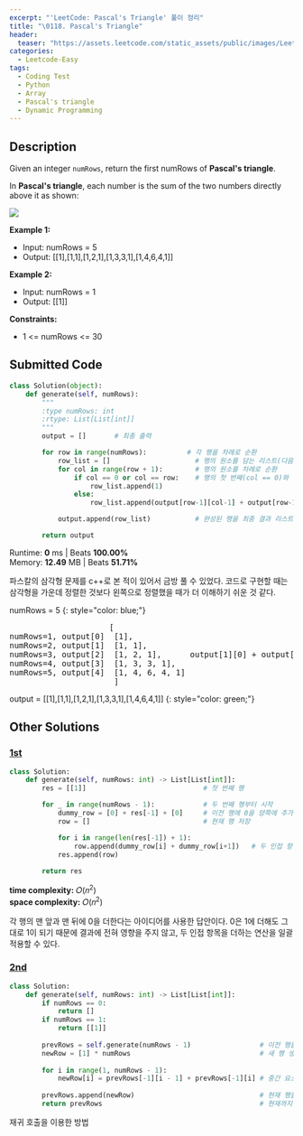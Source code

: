 ```yaml
---
excerpt: "'LeetCode: Pascal's Triangle' 풀이 정리"
title: "\0118. Pascal's Triangle"
header:
  teaser: "https://assets.leetcode.com/static_assets/public/images/LeetCode_Sharing.png"
categories:
  - Leetcode-Easy
tags:
  - Coding Test
  - Python
  - Array
  - Pascal's triangle
  - Dynamic Programming
---
```


## <i class="fa-solid fa-file-lines"></i> Description

Given an integer `numRows`, return the first numRows of **Pascal's triangle**.

In **Pascal's triangle**, each number is the sum of the two numbers directly above it as shown:

![](https://upload.wikimedia.org/wikipedia/commons/0/0d/PascalTriangleAnimated2.gif)

**Example 1:**

- Input: numRows = 5
- Output: [[1],[1,1],[1,2,1],[1,3,3,1],[1,4,6,4,1]]

**Example 2:**

- Input: numRows = 1
- Output: [[1]]

**Constraints:**

- 1 <= numRows <= 30

## <i class="fa-solid fa-cloud-arrow-up"></i> Submitted Code

```python
class Solution(object):
    def generate(self, numRows):
        """
        :type numRows: int
        :rtype: List[List[int]]
        """
        output = []       # 최종 출력

        for row in range(numRows):          # 각 행을 차례로 순환
            row_list = []                     # 행의 원소를 담는 리스트(다음 행을 만들기 전에 항상 초기화)
            for col in range(row + 1):        # 행의 원소를 차례로 순환
                if col == 0 or col == row:    # 행의 첫 번째(col == 0)와 마지막(col == row)은 1
                    row_list.append(1)        
                else:
                    row_list.append(output[row-1][col-1] + output[row-1][col])  # 바로 위 행의 두 항목 합

            output.append(row_list)           # 완성된 행을 최종 결과 리스트에 추가

        return output
```
<i class="fa-solid fa-clock"></i> Runtime: **0** ms \| Beats **100.00%**    
<i class="fa-solid fa-memory"></i> Memory: **12.49** MB \| Beats **51.71%**

파스칼의 삼각형 문제를 c++로 본 적이 있어서 금방 풀 수 있었다. 코드로 구현할 때는 삼각형을 가운데 정렬한 것보다 왼쪽으로 정렬했을 때가 더 이해하기 쉬운 것 같다.

numRows = 5
{: style="color: blue;"}

<pre>
                     [
numRows=1, output[0]  [1],
numRows=2, output[1]  [1, 1],
numRows=3, output[2]  [1, 2, 1],      output[1][0] + output[1][1] = 1+1 = 2
numRows=4, output[3]  [1, 3, 3, 1],
numRows=5, output[4]  [1, 4, 6, 4, 1]
                      ]
</pre>

output = [[1],[1,1],[1,2,1],[1,3,3,1],[1,4,6,4,1]]
{: style="color: green;"}

## <i class="fa-solid fa-flask"></i> Other Solutions

### <a href="https://leetcode.com/problems/pascals-triangle/solutions/6209724/video-adding-0-at-the-both-sides-python-javascript-java-c/" target="_blank">1st</a>

```python
class Solution:
    def generate(self, numRows: int) -> List[List[int]]:
        res = [[1]]                             # 첫 번째 행

        for _ in range(numRows - 1):            # 두 번째 행부터 시작
            dummy_row = [0] + res[-1] + [0]     # 이전 행에 0을 양쪽에 추가한 새로운 더미 행 생성
            row = []                            # 현재 행 저장

            for i in range(len(res[-1]) + 1):
                row.append(dummy_row[i] + dummy_row[i+1])   # 두 인접 항목을 더해서 새로운 항목 생성
            res.append(row)
        
        return res
```
<i class="fa-solid fa-clock"></i> **time complexity:** 𝑂(𝑛<sup>2</sup>)      
<i class="fa-solid fa-memory"></i> **space complexity:** 𝑂(𝑛<sup>2</sup>)  

각 행의 맨 앞과 맨 뒤에 0을 더한다는 아이디어를 사용한 답안이다. 0은 1에 더해도 그대로 1이 되기 때문에 결과에 전혀 영향을 주지 않고, 두 인접 항목을 더하는 연산을 일괄 적용할 수 있다.


### <a href="https://leetcode.com/problems/pascals-triangle/solutions/4016203/three-approachesbeginner-friendlyfull-ex-c39l/" target="_blank">2nd</a>

```python
class Solution:
    def generate(self, numRows: int) -> List[List[int]]:
        if numRows == 0:
            return []
        if numRows == 1:
            return [[1]]
        
        prevRows = self.generate(numRows - 1)                 # 이전 행을 재귀호출
        newRow = [1] * numRows                                # 새 행 생성
        
        for i in range(1, numRows - 1):
            newRow[i] = prevRows[-1][i - 1] + prevRows[-1][i] # 중간 요소들 계산
        
        prevRows.append(newRow)                               # 현재 행을 추가
        return prevRows                                       # 현재까지 완성된 전체 목록 반환
```
재귀 호출을 이용한 방법